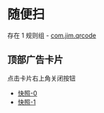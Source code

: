 # 随便扫

存在 1 规则组 - [com.jim.qrcode](/src/apps/com.jim.qrcode.ts)

## 顶部广告卡片

点击卡片右上角关闭按钮

- [快照-0](https://i.gkd.li/import/import/12606861)
- [快照-1](https://i.gkd.li/import/import/12606862)
